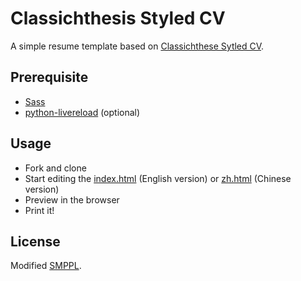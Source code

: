 # Classichthesis Styled CV

A simple resume template based on [Classichthese Sytled CV][origin].

[origin]: http://www.latextemplates.com/template/classicthesis-styled-cv


## Prerequisite

- [Sass](http://sass-lang.com/)
- [python-livereload](https://github.com/lepture/python-livereload) (optional)


## Usage

- Fork and clone
- Start editing the [index.html](index.html) (English version) or [zh.html](zh.html) (Chinese version)
- Preview in the browser
- Print it!


## License

Modified [SMPPL](LICENSE).
